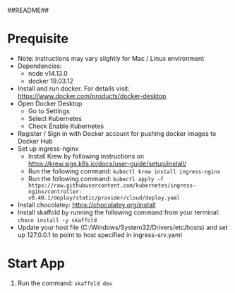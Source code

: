 ##README##

# Prequisite

- Note: instructions may vary slightly for Mac / Linux environment
- Dependencies:
  - node v14.13.0
  - docker 19.03.12
- Install and run docker. For details visit: https://www.docker.com/products/docker-desktop
- Open Docker Desktop
  - Go to Settings
  - Select Kubernetes
  - Check Enable Kubernetes
- Register / Sign in with Docker account for pushing docker images to Docker Hub
- Set up ingress-nginx
  - Install Krew by following instructions on https://krew.sigs.k8s.io/docs/user-guide/setup/install/
  - Run the following command:
    `kubectl krew install ingress-nginx`
  - Run the following command:
    `kubectl apply -f https://raw.githubusercontent.com/kubernetes/ingress-nginx/controller-v0.40.1/deploy/static/provider/cloud/deploy.yaml`
- Install chocolatey: https://chocolatey.org/install
- Install skaffold by running the following command from your terminal:
  `choco install -y skaffold`
- Update your host file (C:/Windows/System32/Drivers/etc/hosts) and set up 127.0.0.1 to point to host specified in ingress-srv.yaml

# Start App

1. Run the command: `skaffold dev`
